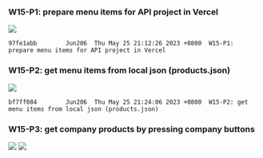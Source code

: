 ### W15-P1: prepare menu items for API project in Vercel

![](https://obsbeppzfkkzhooliozs.supabase.co/storage/v1/object/public/demo-93/md_img/w15/p1.png)

```
97fe1abb        Jun206  Thu May 25 21:12:26 2023 +0800  W15-P1: prepare menu items for API project in Vercel
```

### W15-P2: get menu items from local json (products.json)

![](https://obsbeppzfkkzhooliozs.supabase.co/storage/v1/object/public/demo-93/md_img/w15/p2.PNG?t=2023-05-25T13%3A23%3A25.488Z)

```
bf7ff084        Jun206  Thu May 25 21:24:06 2023 +0800  W15-P2: get menu items from local json (products.json)
```

### W15-P3: get company products by pressing company buttons

![](https://obsbeppzfkkzhooliozs.supabase.co/storage/v1/object/public/demo-93/md_img/w15/p3-1.PNG?t=2023-05-25T13%3A48%3A37.882Z)
![](https://obsbeppzfkkzhooliozs.supabase.co/storage/v1/object/public/demo-93/md_img/w15/p3-2.PNG)

```

```
